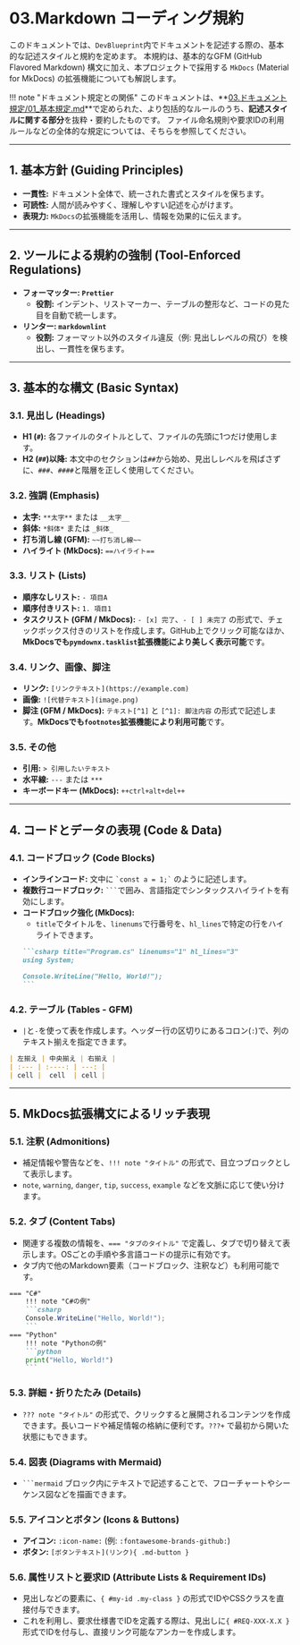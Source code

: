 # 03.Markdown コーディング規約

このドキュメントでは、`DevBlueprint`内でドキュメントを記述する際の、基本的な記述スタイルと規約を定めます。
本規約は、基本的なGFM (GitHub Flavored Markdown) 構文に加え、本プロジェクトで採用する `MkDocs` (Material for MkDocs) の拡張機能についても解説します。

!!! note "ドキュメント規定との関係"
    このドキュメントは、**[03.ドキュメント規定/01_基本規定.md](../../03_ドキュメント規定/01_基本規定.md)**で定められた、より包括的なルールのうち、**記述スタイルに関する部分**を抜粋・要約したものです。
    ファイル命名規則や要求IDの利用ルールなどの全体的な規定については、そちらを参照してください。

---

## 1. 基本方針 (Guiding Principles)

*   **一貫性:** ドキュメント全体で、統一された書式とスタイルを保ちます。
*   **可読性:** 人間が読みやすく、理解しやすい記述を心がけます。
*   **表現力:** `MkDocs`の拡張機能を活用し、情報を効果的に伝えます。

---

## 2. ツールによる規約の強制 (Tool-Enforced Regulations)

*   **フォーマッター: `Prettier`**
    *   **役割:** インデント、リストマーカー、テーブルの整形など、コードの見た目を自動で統一します。
*   **リンター: `markdownlint`**
    *   **役割:** フォーマット以外のスタイル違反（例: 見出しレベルの飛び）を検出し、一貫性を保ちます。

---

## 3. 基本的な構文 (Basic Syntax)

### 3.1. 見出し (Headings)
*   **H1 (`#`):** 各ファイルのタイトルとして、ファイルの先頭に1つだけ使用します。
*   **H2 (`##`)以降:** 本文中のセクションは`##`から始め、見出しレベルを飛ばさずに、`###`、`####`と階層を正しく使用してください。

### 3.2. 強調 (Emphasis)
*   **太字:** `**太字**` または `__太字__`
*   **斜体:** `*斜体*` または `_斜体_`
*   **打ち消し線 (GFM):** `~~打ち消し線~~`
*   **ハイライト (MkDocs):** `==ハイライト==`

### 3.3. リスト (Lists)
*   **順序なしリスト:** `- 項目A`
*   **順序付きリスト:** `1. 項目1`
*   **タスクリスト (GFM / MkDocs):** `- [x] 完了`、`- [ ] 未完了` の形式で、チェックボックス付きのリストを作成します。GitHub上でクリック可能なほか、**MkDocsでも`pymdownx.tasklist`拡張機能により美しく表示可能**です。

### 3.4. リンク、画像、脚注
*   **リンク:** `[リンクテキスト](https://example.com)`
*   **画像:** `![代替テキスト](image.png)`
*   **脚注 (GFM / MkDocs):** `テキスト[^1]` と `[^1]: 脚注内容` の形式で記述します。**MkDocsでも`footnotes`拡張機能により利用可能**です。

### 3.5. その他
*   **引用:** `> 引用したいテキスト`
*   **水平線:** `---` または `***`
*   **キーボードキー (MkDocs):** `++ctrl+alt+del++`

---

## 4. コードとデータの表現 (Code & Data)

### 4.1. コードブロック (Code Blocks)
*   **インラインコード:** 文中に `` `const a = 1;` `` のように記述します。
*   **複数行コードブロック:** ` ``` `で囲み、言語指定でシンタックスハイライトを有効にします。
*   **コードブロック強化 (MkDocs):**
    *   `title`でタイトルを、`linenums`で行番号を、`hl_lines`で特定の行をハイライトできます。
    ````markdown
    ```csharp title="Program.cs" linenums="1" hl_lines="3"
    using System;

    Console.WriteLine("Hello, World!");
    ```
    ````

### 4.2. テーブル (Tables - GFM)
*   `|`と`-`を使って表を作成します。ヘッダー行の区切りにあるコロン(`:`)で、列のテキスト揃えを指定できます。
```markdown
| 左揃え | 中央揃え | 右揃え |
| :--- | :----: | ---: |
| cell |  cell  | cell |
```

---

## 5. MkDocs拡張構文によるリッチ表現

### 5.1. 注釈 (Admonitions)
*   補足情報や警告などを、`!!! note "タイトル"` の形式で、目立つブロックとして表示します。
*   `note`, `warning`, `danger`, `tip`, `success`, `example` などを文脈に応じて使い分けます。

### 5.2. タブ (Content Tabs)
*   関連する複数の情報を、`=== "タブのタイトル"` で定義し、タブで切り替えて表示します。OSごとの手順や多言語コードの提示に有効です。
*   タブ内で他のMarkdown要素（コードブロック、注釈など）も利用可能です。

````markdown
=== "C#"
    !!! note "C#の例"
    ```csharp
    Console.WriteLine("Hello, World!");
    ```
=== "Python"
    !!! note "Pythonの例"
    ```python
    print("Hello, World!")
    ```
````

### 5.3. 詳細・折りたたみ (Details)
*   `??? note "タイトル"` の形式で、クリックすると展開されるコンテンツを作成できます。長いコードや補足情報の格納に便利です。`???+` で最初から開いた状態にもできます。

### 5.4. 図表 (Diagrams with Mermaid)
*   ` ```mermaid ` ブロック内にテキストで記述することで、フローチャートやシーケンス図などを描画できます。

### 5.5. アイコンとボタン (Icons & Buttons)
*   **アイコン:** `:icon-name:` (例: `:fontawesome-brands-github:`)
*   **ボタン:** `[ボタンテキスト](リンク){ .md-button }`

### 5.6. 属性リストと要求ID (Attribute Lists & Requirement IDs)
*   見出しなどの要素に、`{ #my-id .my-class }` の形式でIDやCSSクラスを直接付与できます。
*   これを利用し、要求仕様書でIDを定義する際は、見出しに`{ #REQ-XXX-X.X }`形式でIDを付与し、直接リンク可能なアンカーを作成します。

